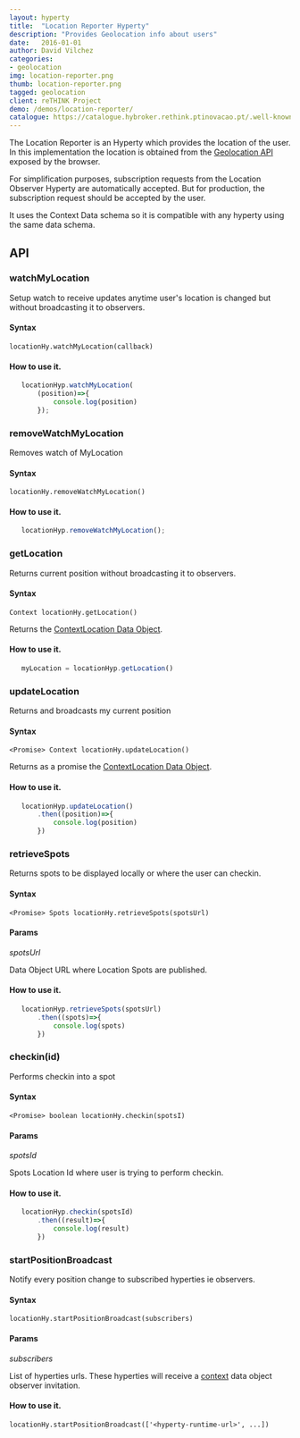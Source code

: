 ```yaml
---
layout: hyperty
title:  "Location Reporter Hyperty"
description: "Provides Geolocation info about users"
date:   2016-01-01
author: David Vilchez
categories:
- geolocation
img: location-reporter.png
thumb: location-reporter.png
tagged: geolocation
client: reTHINK Project
demo: /demos/location-reporter/
catalogue: https://catalogue.hybroker.rethink.ptinovacao.pt/.well-known/hyperty/LocationReporter
---
```


The Location Reporter is an Hyperty which provides the location of the user. In this implementation the location is obtained from the [Geolocation API](https://dev.w3.org/geo/api/spec-source.html) exposed by the browser.

For simplification purposes, subscription requests from the Location Observer Hyperty are automatically accepted. But for production, the subscription request should be accepted by the user.

It uses the Context Data schema so it is compatible with any hyperty using the same data schema.


## API

### watchMyLocation

Setup watch to receive updates anytime user's location is changed but without broadcasting it to observers.

#### Syntax

   `locationHy.watchMyLocation(callback)`

#### How to use it.

```javascript
   locationHyp.watchMyLocation(
       (position)=>{
           console.log(position)
       });
```

### removeWatchMyLocation

Removes watch of MyLocation

#### Syntax

   `locationHy.removeWatchMyLocation()`

#### How to use it.

```javascript
   locationHyp.removeWatchMyLocation();
```

### getLocation

Returns current position without broadcasting it to observers.

#### Syntax

   `Context locationHy.getLocation()`

Returns the [ContextLocation Data Object](https://rethink-project.github.io/specs/datamodel/data-objects/context/readme/).

#### How to use it.

```javascript
   myLocation = locationHyp.getLocation()
```

### updateLocation

Returns and broadcasts my current position

#### Syntax

   `<Promise> Context locationHy.updateLocation()`

Returns as a promise the [ContextLocation Data Object](https://rethink-project.github.io/specs/datamodel/data-objects/context/readme/).

#### How to use it.

```javascript
   locationHyp.updateLocation()
       .then((position)=>{
           console.log(position)
       })
```

### retrieveSpots

Returns spots to be displayed locally or where the user can checkin.

#### Syntax

   `<Promise> Spots locationHy.retrieveSpots(spotsUrl)`


#### Params

   *spotsUrl*

Data Object URL where Location Spots are published.

#### How to use it.

```javascript
   locationHyp.retrieveSpots(spotsUrl)
       .then((spots)=>{
           console.log(spots)
       })
```

### checkin(id)

Performs checkin into a spot

#### Syntax

   `<Promise> boolean locationHy.checkin(spotsI)`


#### Params

   *spotsId*

Spots Location Id where user is trying to perform checkin.

#### How to use it.

```javascript
   locationHyp.checkin(spotsId)
       .then((result)=>{
           console.log(result)
       })
```

### startPositionBroadcast

Notify every position change to subscribed hyperties ie observers.

#### Syntax

   `locationHy.startPositionBroadcast(subscribers)`

#### Params

*subscribers*

List of hyperties urls. These hyperties will receive a [context](../../specs/datamodel/data-objects/context/) data object observer invitation.

#### How to use it.

   `locationHy.startPositionBroadcast(['<hyperty-runtime-url>', ...])`
